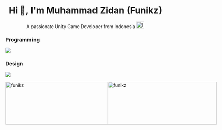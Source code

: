<h1 align="center">Hi 👋, I'm Muhammad Zidan (Funikz)</h1>
<p align="center">A passionate Unity Game Developer from Indonesia <img src="https://upload.wikimedia.org/wikipedia/commons/thumb/9/9f/Flag_of_Indonesia.svg/1200px-Flag_of_Indonesia.svg.png" alt="Indonesia" width="25" height="20"/></p>

<h3 align="left">Programming</h3>
<p align="left">
  <a href="">
    <img src="https://skillicons.dev/icons?i=git,cs,dart,unity,flutter," />
  </a>
</p>

<h3 align="left">Design</h3>
<p align="left">
  <a href="">
    <img src="https://skillicons.dev/icons?i=figma,blender," />
  </a>
</p>

<div style="display: flex; justify-content: space-between;">
  <img src="https://github-readme-stats.vercel.app/api?username=funikz&show_icons=true&locale=en" alt="funikz" width="323" height="135"/>
  <img src="https://github-readme-streak-stats.herokuapp.com/?user=funikz&" alt="funikz" width="343" height="135"/>
</div>
